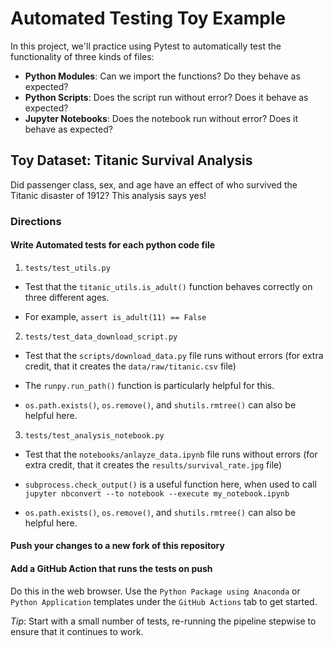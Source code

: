 # Automated Testing Toy Example

In this project, we'll practice using Pytest to automatically test the functionality of three kinds of files:
  - **Python Modules**: Can we import the functions?  Do they behave as expected?
  - **Python Scripts**: Does the script run without error?  Does it behave as expected?
  - **Jupyter Notebooks**: Does the notebook run without error?  Does it behave as expected?
  


## Toy Dataset: Titanic Survival Analysis

Did passenger class, sex, and age have an effect of who survived the Titanic disaster of 1912?  This analysis says yes!

### Directions

#### Write Automated tests for each python code file

  1. `tests/test_utils.py`
  
  - Test that the `titanic_utils.is_adult()` function behaves correctly on three different ages.
    
  -  For example, `assert is_adult(11) == False`
    
  2. `tests/test_data_download_script.py`
  
  - Test that the `scripts/download_data.py` file runs without errors (for extra credit, that it creates the `data/raw/titanic.csv` file)
    
  - The `runpy.run_path()` function is particularly helpful for this.  
    
  - `os.path.exists()`, `os.remove()`, and `shutils.rmtree()` can also be helpful here.
    
  3. `tests/test_analysis_notebook.py`
  
  - Test that the `notebooks/anlayze_data.ipynb` file runs without errors (for extra credit, that it creates the `results/survival_rate.jpg` file)
  
  - `subprocess.check_output()` is a useful function here, when used to call `jupyter nbconvert --to notebook --execute my_notebook.ipynb`
  
  - `os.path.exists()`, `os.remove()`, and `shutils.rmtree()` can also be helpful here.
    

#### Push your changes to a new fork of this repository


#### Add a GitHub Action that runs the tests on push

Do this in the web browser.  Use the `Python Package using Anaconda` or `Python Application` templates under the `GitHub Actions` tab to get started.

*Tip*: Start with a small number of tests, re-running the pipeline stepwise to ensure that it continues to work.

